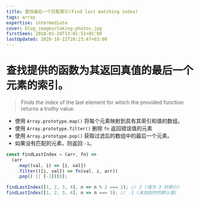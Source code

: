 ```yaml
---
title: 查找最后一个匹配索引(Find last matching index)
tags: array
expertise: intermediate
cover: blog_images/taking-photos.jpg
firstSeen: 2018-01-24T13:01:51+02:00
lastUpdated: 2020-10-22T20:23:47+03:00
---
```


# 查找提供的函数为其返回真值的最后一个元素的索引。
> Finds the index of the last element for which the provided function returns a truthy value.

- 使用 `Array.prototype.map()` 将每个元素映射到具有其索引和值的数组。
- 使用 `Array.prototype.filter()` 删除 `fn` 返回错误值的元素
- 使用 `Array.prototype.pop()` 获取过滤后的数组中的最后一个元素。
- 如果没有匹配的元素，则返回 `-1`。

```js
const findLastIndex = (arr, fn) =>
  (arr
    .map((val, i) => [i, val])
    .filter(([i, val]) => fn(val, i, arr))
    .pop() || [-1])[0];
```

```js
findLastIndex([1, 2, 3, 4], n => n % 2 === 1); // 2 (值为 3 的索引)
findLastIndex([1, 2, 3, 4], n => n === 5); // -1 (未找到时的默认值)
```
